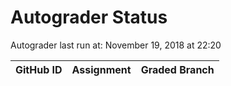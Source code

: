 # Autograder Status
Autograder last run at: November 19, 2018 at 22:20

| GitHub ID | Assignment | Graded Branch |
|-----------|------------|---------------|
